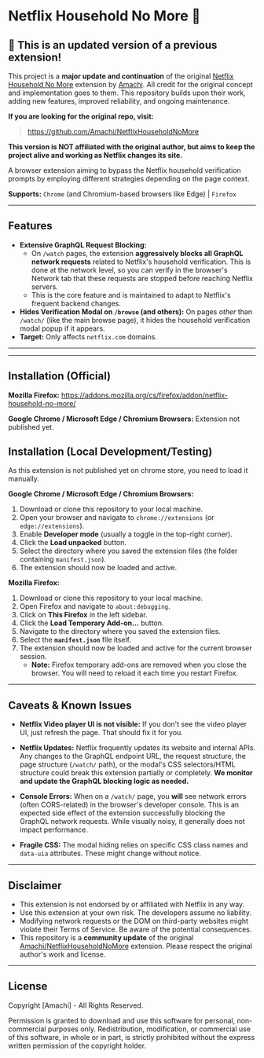 
# Netflix Household No More 🚫

## 🚨 This is an updated version of a previous extension!

This project is a **major update and continuation** of the original [Netflix Household No More](https://github.com/Amachi/NetflixHouseholdNoMore) extension by [Amachi](https://github.com/Amachi). All credit for the original concept and implementation goes to them. This repository builds upon their work, adding new features, improved reliability, and ongoing maintenance.

**If you are looking for the original repo, visit:**
> https://github.com/Amachi/NetflixHouseholdNoMore

**This version is NOT affiliated with the original author, but aims to keep the project alive and working as Netflix changes its site.**


A browser extension aiming to bypass the Netflix household verification prompts by employing different strategies depending on the page context.

**Supports:** `Chrome` (and Chromium-based browsers like Edge) | `Firefox`

---


## Features

*   **Extensive GraphQL Request Blocking:**
    *   On `/watch` pages, the extension **aggressively blocks all GraphQL network requests** related to Netflix's household verification. This is done at the network level, so you can verify in the browser's Network tab that these requests are stopped before reaching Netflix servers.
    *   This is the core feature and is maintained to adapt to Netflix's frequent backend changes.
*   **Hides Verification Modal on `/browse` (and others):** On pages *other* than `/watch/` (like the main browse page), it hides the household verification modal popup if it appears.
*   **Target:** Only affects `netflix.com` domains.

---


---

## Installation (Official)

**Mozilla Firefox:** https://addons.mozilla.org/cs/firefox/addon/netflix-household-no-more/

**Google Chrome / Microsoft Edge / Chromium Browsers:** Extension not published yet.


## Installation (Local Development/Testing)

As this extension is not published yet on chrome store, you need to load it manually.

**Google Chrome / Microsoft Edge / Chromium Browsers:**

1.  Download or clone this repository to your local machine.
2.  Open your browser and navigate to `chrome://extensions` (or `edge://extensions`).
3.  Enable **Developer mode** (usually a toggle in the top-right corner).
4.  Click the **Load unpacked** button.
5.  Select the directory where you saved the extension files (the folder containing `manifest.json`).
6.  The extension should now be loaded and active.

**Mozilla Firefox:**

1.  Download or clone this repository to your local machine.
2.  Open Firefox and navigate to `about:debugging`.
3.  Click on **This Firefox** in the left sidebar.
4.  Click the **Load Temporary Add-on...** button.
5.  Navigate to the directory where you saved the extension files.
6.  Select the **`manifest.json`** file itself.
7.  The extension should now be loaded and active for the current browser session.
    *   **Note:** Firefox temporary add-ons are removed when you close the browser. You will need to reload it each time you restart Firefox.

---


## Caveats & Known Issues

*   **Netflix Video player UI is not visible:** If you don't see the video player UI, just refresh the page. That should fix it for you.

*   **Netflix Updates:** Netflix frequently updates its website and internal APIs. Any changes to the GraphQL endpoint URL, the request structure, the page structure (`/watch/` path), or the modal's CSS selectors/HTML structure could break this extension partially or completely. **We monitor and update the GraphQL blocking logic as needed.**
*   **Console Errors:** When on a `/watch/` page, you **will** see network errors (often CORS-related) in the browser's developer console. This is an expected side effect of the extension successfully blocking the GraphQL network requests. While visually noisy, it generally does not impact performance.
*   **Fragile CSS:** The modal hiding relies on specific CSS class names and `data-uia` attributes. These might change without notice.

---


## Disclaimer

*   This extension is not endorsed by or affiliated with Netflix in any way.
*   Use this extension at your own risk. The developers assume no liability.
*   Modifying network requests or the DOM on third-party websites might violate their Terms of Service. Be aware of the potential consequences.
*   This repository is a **community update** of the original [Amachi/NetflixHouseholdNoMore](https://github.com/Amachi/NetflixHouseholdNoMore) extension. Please respect the original author's work and license.

---

## License

Copyright [Amachi] - All Rights Reserved.

Permission is granted to download and use this software for personal, non-commercial purposes only. Redistribution, modification, or commercial use of this software, in whole or in part, is strictly prohibited without the express written permission of the copyright holder.
